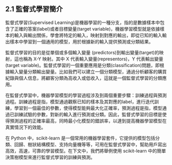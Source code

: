 ## 2.1 監督式學習簡介

監督式學習(Supervised Learning)是機器學習的一種分支，指的是數據樣本中包含了正確的答案(label)或者目標變量(target variable)，機器學習模型就是依據樣本的輸入與輸出關係，學會將特定的輸入，映射到對應的輸出，即從已知的輸入輸出樣本中學習到一個通用的模型，用於根據新的輸入提供預測或分類結果。

監督式學習的目的是從單個或多個輸入變量 (predictors)到輸出變量(target)的映射，這也稱為 X-Y 映射。其中 X 代表輸入變量(representors)，Y 代表輸出變量(target variable)。監督式學習的一個重要應用是分類(classification)問題，即根據輸入變量分類輸出變量。比如我們可以建立一個分類模型，通過分析顧客的購買紀錄與個人信息，將顧客分類為高收入或低收入，這就是一個監督式學習的分類應用。

在監督式學習中，機器學習模型的學習過程涉及到兩個重要步驟：訓練過程與預測過程。訓練過程是指，模型通過觀察已知的樣本及其對應的label，進行迭代訓練，學習到一個最佳的參數，使得模型能夠最大化正確率，預測過程是指，模型通過已訓練試驗的參數，對新的輸入進行預測或分類。因此，監督式學習的目標是使得預測過程的正確率最高，同時最小化模型的錯誤率，以達到提高機器學習模型在真實情況下的效能。

在 Python 中，scikit-learn 是一個常用的機器學習套件，它提供的模型包括分類、回歸、樹狀結構模型、支持向量機等等，可用在監督式學習中，幫助用戶寫出高效，高速，可靠的學習模型。在下文中，我們將舉例使用 scikit-learn 中的簡單決策樹模型來進行監督式學習的訓練與預測。